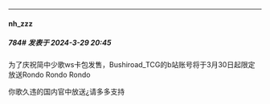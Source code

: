 ﻿
*****

####  nh_zzz  
##### 784#       发表于 2024-3-29 20:45

为了庆祝简中少歌ws卡包发售，Bushiroad_TCG的b站账号将于3月30日起限定放送Rondo Rondo Rondo

你歌久违的国内官中放送¿请多多支持

